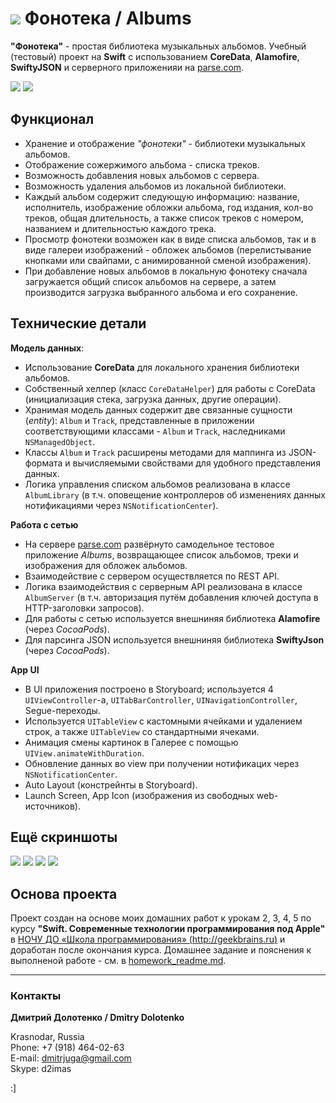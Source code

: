 # ![](https://github.com/DmitrJuga/Albums/blob/master/Albums/Images.xcassets/AppIcon.appiconset/depositphotos_8950241-Music-cd-icon-29@2x.png)  Фонотека / Albums

**"Фонотека"** - простая библиотека музыкальных альбомов. Учебный (тестовый) проект на **Swift** c использованием  **CoreData**, **Alamofire**, **SwiftyJSON** и серверного приложенияи на [parse.com](http://parse.com).

![](https://github.com/DmitrJuga/Albums/blob/master/screenshots/screenshot6.png)
![](https://github.com/DmitrJuga/Albums/blob/master/screenshots/screenshot1.png)


## Функционал

- Хранение и отображение *"фонотеки"* - библиотеки музыкальных альбомов.
- Отображение сожержимого альбома - списка треков.
- Возможность добавления новых альбомов с сервера.
- Возможность удаления альбомов из локальной библиотеки.
- Каждый альбом содержит следующую информацию: название, исполнитель, изображение обложки альбома, год издания, кол-во треков, общая длительность, а также список треков с номером, названием и длительностью каждого трека.
- Просмотр фонотеки возможен как в виде списка альбомов, так и в виде галереи изображений - обложек альбомов (перелистывание кнопками или свайпами, с анимированной сменой изображения).
- При добавление новых альбомов в локальную фонотеку сначала загружается общий список альбомов на сервере, а затем производится загрузка выбранного альбома и его сохранение.


## Технические детали

**Модель данных**:

- Использование **CoreData** для локального хранения библиотеки альбомов.
- Cобственный хелпер (класс `CoreDataHelper`) для работы с CoreData (инициализация стека, загрузка данных, другие операции).
- Хранимая модель данных содержит две связанные сущности (*entity*): `Album` и `Track`, представленные в приложении соответствующими классами - `Album` и `Track`, наследниками `NSManagedObject`.
- Классы `Album` и `Track` расширены методами для маппинга из JSON-формата и вычисляемыми свойствами для удобного представления данных.
- Логика управления списком альбомов реализована в классе `AlbumLibrary` (в т.ч. оповещение контроллеров об изменениях данных нотификациями через `NSNotificationCenter`).

**Работа с сетью**
- На сервере [parse.com](http://parse.com) развёрнуто самодельное тестовое приложение *Albums*, возвращающее список альбомов, треки и изображения для обложек альбомов.
- Взаимодействие с сервером осуществляется по REST API.
- Логика взаимодействия с серверным API реализована в классе `AlbumServer` (в т.ч. авторизация путём добавления ключей доступа в HTTP-заголовки запросов).
- Для работы с сетью используется внешниняя библиотека **Alamofire** (через *CocoaPods*).
- Для парсинга JSON используется внешниняя библиотека **SwiftyJson** (через *CocoaPods*).

**App UI**
- В UI приложения построено в Storyboard; используется 4 `UIViewController`-а, `UITabBarController`, `UINavigationController`, Segue-переходы.
- Используется `UITableView` c кастомными ячейками и удалением строк, а также `UITableView` со стандартными ячеками.
- Анимация смены картинок в Галерее с помощью `UIView.animateWithDuration`.
- Обновление данных во view при получении нотификацих через `NSNotificationCenter`.
- Auto Layout (констрейнты в Storyboard).
- Launch Screen, App Icon (изображения из свободных web-источников).

## Ещё скриншоты

![](https://github.com/DmitrJuga/Albums/blob/master/screenshots/screenshot3.png)
![](https://github.com/DmitrJuga/Albums/blob/master/screenshots/screenshot2.png)
![](https://github.com/DmitrJuga/Albums/blob/master/screenshots/screenshot5.png)
![](https://github.com/DmitrJuga/Albums/blob/master/screenshots/screenshot4.png)

## Основа проекта

Проект создан на основе моих домашних работ к урокам 2, 3, 4, 5 по курсу **"Swift. Современные технологии программирования под Apple"** в [НОЧУ ДО «Школа программирования» (http://geekbrains.ru)](http://geekbrains.ru/) и доработан после окончания курса. Домашнее задание и пояснения к выполненой работе - см. в [homework_readme.md](https://github.com/DmitrJuga/Albums/blob/master/homework_readme.md).

---

### Контакты

**Дмитрий Долотенко / Dmitry Dolotenko**

Krasnodar, Russia   
Phone: +7 (918) 464-02-63   
E-mail: <dmitrjuga@gmail.com>   
Skype: d2imas

:]

